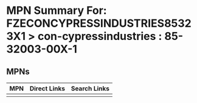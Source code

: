 



# MPN Summary For: FZECONCYPRESSINDUSTRIES85323X1 > con-cypressindustries : 85-32003-00X-1

## MPNs
  

|MPN|Direct Links|Search Links|
| :--- | :--- | :--- |
||||
